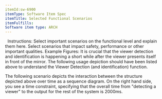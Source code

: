 ```yaml
---
itemId:sw-6900
itemType: Software Item Spec
itemTitle: Selected Functional Scenarios
itemFulfills: 
Software item type: ARCH
---
```

 
Instructions: Select important scenarios on the functional level and explain them here. Select scenarios that impact safety, performance or other important qualities.
Example Figures:
It is crucial that the viewer detection and identification is happening a short while after the viewer presents itself in front of the mirror. The following usage depiction should have been listed above to understand the Viewer Detection (and identification) function.

The following scenario depicts the interaction between the structure depicted above over time as a sequence diagram. On the right hand side, you see a time constraint, specifying that the overall time from "detecting a viewer" to the output for the rest of the system is 2000ms.